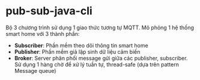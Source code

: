 # pub-sub-java-cli
Bộ 3 chương trình sử dụng 1 giao thức tương tự MQTT. Mô phỏng 1 hệ thống smart home với 3 thành phần:

- **Subscriber**: Phần mềm theo dõi thông tin smart home
- **Publisher**: Phần mềm giả lập sinh dữ liệu cảm biến
- **Broker**: Server phân phối message gửi giữa các publisher, subscriber. Sử dụng 1 hàng chờ để xử lý tuần tự, thread-safe (dựa trên pattern Message queue)
